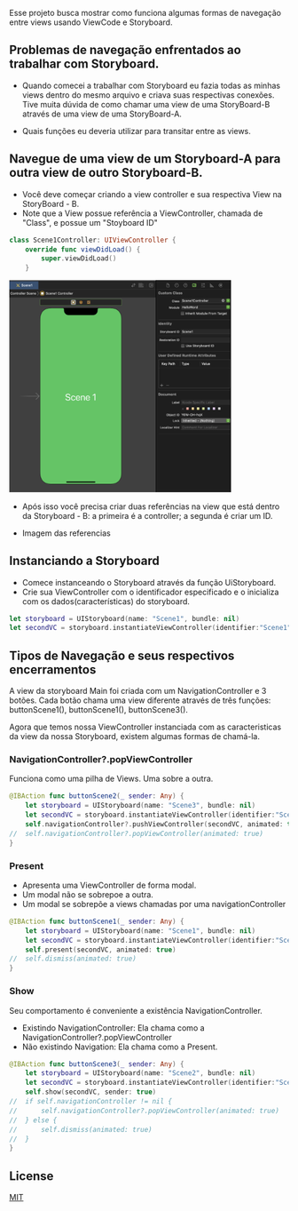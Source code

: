 Esse projeto busca mostrar como funciona algumas formas de  navegação entre views usando ViewCode e Storyboard. 

## Problemas de navegação enfrentados ao trabalhar com Storyboard.

 - Quando comecei a trabalhar com Storyboard eu fazia todas as minhas views dentro do mesmo arquivo e criava suas respectivas conexões. Tive muita dúvida de como chamar uma view de uma StoryBoard-B através de uma view de uma StoryBoard-A.

- Quais funções eu deveria utilizar para transitar entre as views.

## Navegue de uma view de um Storyboard-A para outra view de outro Storyboard-B.

 - Você deve começar criando a view controller e sua respectiva View na StoryBoard - B. 
 - Note que a View possue referência a ViewController, chamada de "Class", e possue um "Stoyboard ID"

```swift
class Scene1Controller: UIViewController {
    override func viewDidLoad() {
        super.viewDidLoad()
    }
```

<div align="left">
<img src="imagesReadme/Scene1.png" width="400">
</div>  




- Após isso você precisa criar duas referências na view que está dentro da Storyboard - B: a primeira é a controller; a segunda é criar um ID.

- Imagem das referencias

## Instanciando a Storyboard

- Comece instanceando o Storyboard através da função UiStoryboard.
-  Crie sua ViewController com o identificador especificado e o inicializa com os dados(características) do storyboard.

```swift
let storyboard = UIStoryboard(name: "Scene1", bundle: nil)
let secondVC = storyboard.instantiateViewController(identifier:"Scene1") as! Scene1Controller
```

## Tipos de Navegação e seus respectivos encerramentos
A view da storyboard Main foi criada com um NavigationController e 3 botões. Cada botão chama uma view diferente através de três funções: buttonScene1(), buttonScene1(), buttonScene3().


Agora que temos nossa ViewController instanciada com as caracteristicas da view da nossa Storyboard, existem algumas formas de chamá-la.


### NavigationController?.popViewController
Funciona como uma pilha de Views. Uma sobre a outra.

```swift
@IBAction func buttonScene2(_ sender: Any) {
    let storyboard = UIStoryboard(name: "Scene3", bundle: nil)
    let secondVC = storyboard.instantiateViewController(identifier:"Scene3") as! Scene3Controller
    self.navigationController?.pushViewController(secondVC, animated: true)
//  self.navigationController?.popViewController(animated: true)
}
```

### Present
- Apresenta uma ViewController de forma modal. 
- Um modal não se sobrepoe a outra.
- Um modal se sobrepõe a views chamadas por uma navigationController

```swift
@IBAction func buttonScene1(_ sender: Any) {
    let storyboard = UIStoryboard(name: "Scene1", bundle: nil)
    let secondVC = storyboard.instantiateViewController(identifier:"Scene1") as! Scene1Controller
    self.present(secondVC, animated: true)
//  self.dismiss(animated: true)
}
```

### Show
Seu comportamento é conveniente a existência NavigationController.
- Existindo NavigationController: Ela chama como a NavigationController?.popViewController
- Não existindo Navigation: Ela chama como a Present.

 
```swift
@IBAction func buttonScene3(_ sender: Any) {
    let storyboard = UIStoryboard(name: "Scene2", bundle: nil)
    let secondVC = storyboard.instantiateViewController(identifier:"Scene2") as! Scene2Controller
    self.show(secondVC, sender: true)
//  if self.navigationController != nil {
//      self.navigationController?.popViewController(animated: true)
//  } else {
//      self.dismiss(animated: true)
//  }
}
```


## License
[MIT](https://choosealicense.com/licenses/mit/)
